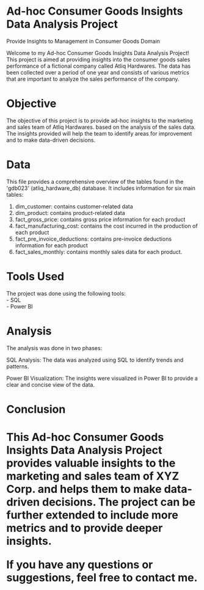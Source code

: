 # Ad-hoc Consumer Goods Insights Data Analysis Project
Provide Insights to Management in Consumer Goods Domain

Welcome to my Ad-hoc Consumer Goods Insights Data Analysis Project! This project is aimed at providing insights into the consumer goods sales performance of a fictional company called Atliq Hardwares. The data has been collected over a period of one year and consists of various metrics that are important to analyze the sales performance of the company.

<h1> Objective </h1>  
The objective of this project is to provide ad-hoc insights to the marketing and sales team of Atliq Hardwares. based on the analysis of the sales data. The insights provided will help the team to identify areas for improvement and to make data-driven decisions.

<h1> Data </h1> 
This file provides a comprehensive overview of the tables found in the 'gdb023' (atliq_hardware_db) database. It includes information for six main tables:<br>

1. dim_customer: contains customer-related data
2. dim_product: contains product-related data
3. fact_gross_price: contains gross price information for each product
4. fact_manufacturing_cost: contains the cost incurred in the production of each product
5. fact_pre_invoice_deductions: contains pre-invoice deductions information for each product
6. fact_sales_monthly: contains monthly sales data for each product.

<h1> Tools Used </h1> 
The project was done using the following tools:<br>
- SQL<br>
- Power BI<br>

<h1> Analysis </h1>
The analysis was done in two phases:<br>

SQL Analysis: The data was analyzed using SQL to identify trends and patterns.<br>

Power BI Visualization: The insights were visualized in Power BI to provide a clear and concise view of the data.<br>

<h1> Conclusion <h1>
This Ad-hoc Consumer Goods Insights Data Analysis Project provides valuable insights to the marketing and sales team of XYZ Corp. and helps them to make data-driven decisions. The project can be further extended to include more metrics and to provide deeper insights.<br>

If you have any questions or suggestions, feel free to contact me.

